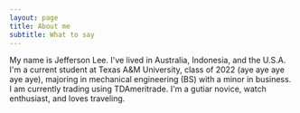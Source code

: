 ```yaml
---
layout: page
title: About me
subtitle: What to say
---
```


My name is Jefferson Lee. I've lived in Australia, Indonesia, and the U.S.A. I'm a current student at Texas A&M University, class of 2022 (aye aye aye aye aye), majoring in mechanical engineering (BS) with a minor in business. I am currently trading using TDAmeritrade. I'm a gutiar novice, watch enthusiast, and loves traveling.
